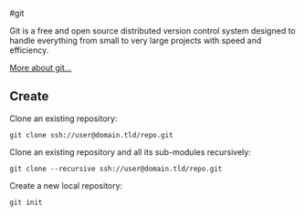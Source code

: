#git

Git is a free and open source distributed version control system designed to handle everything from small to very large projects with speed and efficiency.

[More about git...][git_home]

Create
-------------------------

Clone an existing repository:

    git clone ssh://user@domain.tld/repo.git

Clone an existing repository and all its sub-modules recursively:

    git clone --recursive ssh://user@domain.tld/repo.git

Create a new local repository:

    git init






[git_home]: http://www.git-scm.com "Official Git Website"
